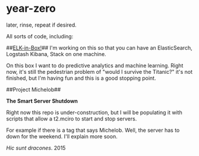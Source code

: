 # year-zero
later, rinse, repeat if desired.


All sorts of code, including:

##[ELK-in-Box!](elk-in-a-box.sh)##
I'm working on this so that you can have an ElasticSearch, Logstash Kibana, Stack on one machine.  

On this box I want to do predictive analytics and machine learning.  Right now, it's still the pedestrian problem of "would I survive the Titanic?" it's not finished, but I'm having fun and this is a good stopping point.

##Project Michelob##

**The Smart Server Shutdown**

Right now this repo is under-construction, but I will be populating it with scripts that allow a t2.mciro to start and stop servers. 

For example if there is a tag that says Michelob.  Well, the server has to down for the weekend. I'll explain more soon.

*Hic sunt dracones*. 2015